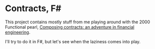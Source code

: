 # Contracts, F#
This project contains mostly stuff from me playing around with the 2000
Functional pearl, [Composing contracts: an adventure in financial engineering](http://research.microsoft.com/en-us/um/people/simonpj/Papers/financial-contracts/contracts-icfp.pdf).

I'll try to do it in F#, but let's see when the laziness comes into play.
